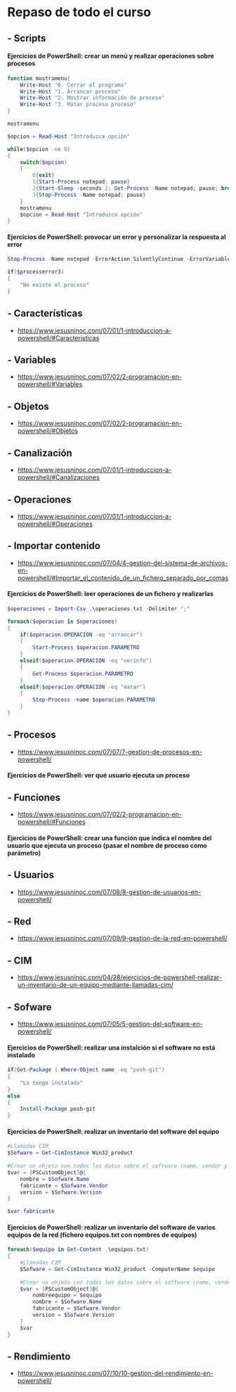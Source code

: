 # Repaso de todo el curso

## - Scripts
#### Ejercicios de PowerShell: crear un menú y realizar operaciones sobre procesos
```PowerShell
function mostramenu{
    Write-Host "0. Cerrar el programa"
    Write-Host "1. Arrancar proceso"
    Write-Host "2. Mostrar información de proceso"
    Write-Host "3. Matar proceso proceso"    
}

mostramenu

$opcion = Read-Host "Introduzca opción"

while($opcion -ne 0)
{
    switch($opcion)
    {
        0{exit}
        1{Start-Process notepad; pause}
        2{Start-Sleep -seconds 2; Get-Process -Name notepad; pause; break}
        3{Stop-Process -Name notepad; pause}
    }
    mostramenu
    $opcion = Read-Host "Introduzca opción"
}
```
#### Ejercicios de PowerShell: provocar un error y personalizar la respuesta al error
```PowerShell
Stop-Process -Name notepad -ErrorAction SilentlyContinue -ErrorVariable processerror3

if($processerror3)
{
    "No existe el proceso"
}
```
## - Características
* https://www.jesusninoc.com/07/01/1-introduccion-a-powershell/#Caracteristicas                                                                                    
## - Variables
* https://www.jesusninoc.com/07/02/2-programacion-en-powershell/#Variables
## - Objetos
* https://www.jesusninoc.com/07/02/2-programacion-en-powershell/#Objetos
## - Canalización
* https://www.jesusninoc.com/07/01/1-introduccion-a-powershell/#Canalizaciones
## - Operaciones
* https://www.jesusninoc.com/07/01/1-introduccion-a-powershell/#Operaciones
## - Importar contenido
* https://www.jesusninoc.com/07/04/4-gestion-del-sistema-de-archivos-en-powershell/#Importar_el_contenido_de_un_fichero_separado_por_comas
#### Ejercicios de PowerShell: leer operaciones de un fichero y realizarlas
```PowerShell
$operaciones = Import-Csv .\operaciones.txt -Delimiter ";"

foreach($operacion in $operaciones)
{
    if($operacion.OPERACION -eq "arrancar")
    {
        Start-Process $operacion.PARAMETRO
    }
    elseif($operacion.OPERACION -eq "verinfo")
    {
        Get-Process $operacion.PARAMETRO
    }
    elseif($operacion.OPERACION -eq "matar")
    {
        Stop-Process -name $operacion.PARAMETRO
    }
}
```
## - Procesos
* https://www.jesusninoc.com/07/07/7-gestion-de-procesos-en-powershell/
#### Ejercicios de PowerShell: ver qué usuario ejecuta un proceso
## - Funciones
* https://www.jesusninoc.com/07/02/2-programacion-en-powershell/#Funciones
#### Ejercicios de PowerShell: crear una función que indica el nombre del usuario que ejecuta un proceso (pasar el nombre de proceso como parámetro)
## - Usuarios
* https://www.jesusninoc.com/07/08/8-gestion-de-usuarios-en-powershell/
## - Red
* https://www.jesusninoc.com/07/09/9-gestion-de-la-red-en-powershell/
## - CIM
* https://www.jesusninoc.com/04/28/ejercicios-de-powershell-realizar-un-inventario-de-un-equipo-mediante-llamadas-cim/
## - Sofware
* https://www.jesusninoc.com/07/05/5-gestion-del-software-en-powershell/
#### Ejercicios de PowerShell: realizar una instalción si el software no está instalado
```PowerShell
if(Get-Package | Where-Object name -eq "posh-git")
{
    "Lo tengo instalado"
}
else
{
    Install-Package posh-git    
}
```
#### Ejercicios de PowerShell: realizar un inventario del software del equipo
```PowerShell
#Llamadas CIM
$Sofware = Get-CimInstance Win32_product
 
#Crear un objeto con todos los datos sobre el software (name, vendor y version)
$var = [PSCustomObject]@{
    nombre = $Sofware.Name
    fabricante = $Sofware.Vendor
    version = $Sofware.Version
} 

$var.fabricante
```
#### Ejercicios de PowerShell: realizar un inventario del software de varios equipos de la red (fichero equipos.txt con nombres de equipos)
```PowerShell
foreach($equipo in Get-Content .\equipos.txt)
{
    #Llamadas CIM
    $Sofware = Get-CimInstance Win32_product -ComputerName $equipo
 
    #Crear un objeto con todos los datos sobre el software (name, vendor y version)
    $var = [PSCustomObject]@{
        nombreequipo = $equipo
        nombre = $Sofware.Name
        fabricante = $Sofware.Vendor
        version = $Sofware.Version
    }
    $var
}
```
## - Rendimiento
* https://www.jesusninoc.com/07/10/10-gestion-del-rendimiento-en-powershell/
